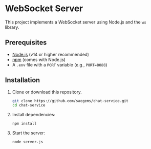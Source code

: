 # WebSocket Server

This project implements a  WebSocket server using Node.js and the `ws` library.

## Prerequisites
- [Node.js](https://nodejs.org/) (v14 or higher recommended)
- [npm](https://www.npmjs.com/) (comes with Node.js)
- A `.env` file with a `PORT` variable (e.g., `PORT=8080`)

## Installation
1. Clone or download this repository.
   ```bash
   git clone https://github.com/saegems/chat-service.git
   cd chat-service

2. Install dependencies:
   ```bash
   npm install

3. Start the server:
   ```bash
   node server.js
